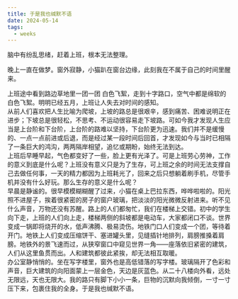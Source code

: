 ```yaml
---
title: 于是我也缄默不语
date: 2024-05-14
tags:
  - weeks
---
```

脑中有纷乱思绪，赶着上班，根本无法整理。

晚上一直在做梦。窗外寂静，小猫趴在窗台边缘，此刻我在不属于自己的时间里醒来。

上班途中看到路边草地里一团一团 白色飞絮，走到十字路口，空气中都是绵软的白色飞絮。明明已经五月，上班让人失去对时间的感知。
<br>
从前人们喜欢把人生比喻为爬坡，上坡的路总是很艰辛，感到痛苦、困难说明正在进步；下坡总是很轻松，不思考、不运动很容易走下坡路。可如今我才发现人生应当是上台阶和下台阶，上台阶的路难以坚持，下台阶更为迅速。我们并不是缓慢的、一点一点前进或后退，而是经过某一段时间后回首，才发现如今与当时已相隔了一条巨大的鸿沟，两两隔岸相望，追忆或期盼，始终无法到达。
<br>
上班后早睡早起，气色都变好了一些，脸上更有光泽了。可是上班劳心劳神，工作的意义到底是什么呢？上班没有意义只是为了生存，可上班之余的时间无法支撑自己去做任何事，一天的精力都因为上班耗光了，回来之后只想躺着刷手机，尽管手机并没有什么好玩。那么生存的意义是什么呢？
<br>
早晨是静谧的。很早模模糊糊醒了过来，小猫在桌上巴拉东西，哗哗啦啦的。阳光照不进屋子，挨着很紧密的房子的窗户玻璃，把淡淡的阳光微微反射进来。听不见什么声音，万物还没有苏醒。路上的人们都匆忙，我们在楼梯上交错。初中的学生向下走，上班的人们向上走，楼梯两侧的斜坡都是电动车，大家都闭口不谈。世界变成一锅即将烧开的水，低声沸腾、极易烫伤。地铁门口人们变成一个团，等待着开门。地铁上人们变成压缩饼干、塞进罐头里，见缝插针地排列，肩膀推搡着肩膀。地铁外的景飞速而过，从狭窄窗口中窥见世界一角——座落依旧紧密的建筑，人们从这里鱼贯而出。人和建筑都彼此紧挨，却无法相互取暖。
<br>
办公室静悄悄的。坐在写字楼里，窗外也是高低错落的写字楼。玻璃隔开了色彩和声音，巨大建筑的向阳面蒙上一层金色，天边是灰蓝色。从二十八楼向外看，远处无限远，天也无限大。我的路只有脚下小小一条，巨物的沉默向我倾倒，一寸一寸压下来，包裹住我的全身。于是我也缄默不语。
